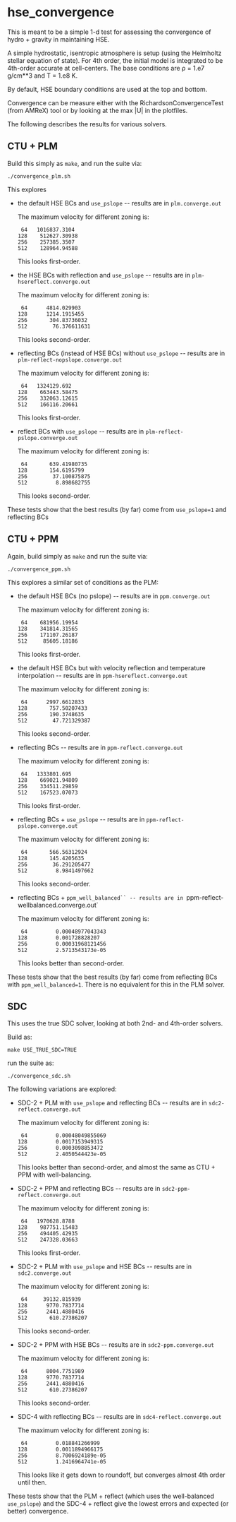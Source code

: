 # hse_convergence

This is meant to be a simple 1-d test for assessing the convergence of
hydro + gravity in maintaining HSE.

A simple hydrostatic, isentropic atmosphere is setup (using the
Helmholtz stellar equation of state).  For 4th order, the initial
model is integrated to be 4th-order accurate at cell-centers.
The base conditions are ρ = 1.e7 g/cm**3 and T = 1.e8 K.

By default, HSE boundary conditions are used at the top and bottom.

Convergence can be measure either with the RichardsonConvergenceTest
(from AMReX) tool or by looking at the max |U| in the plotfiles.

The following describes the results for various solvers.

## CTU + PLM

Build this simply as `make`, and run the suite via:

```
./convergence_plm.sh
```

This explores

  * the default HSE BCs and `use_pslope` -- results are in
    `plm.converge.out`

    The maximum velocity for different zoning is:

    ```
     64   1016837.3104
    128    512627.30938
    256    257385.3507
    512    128964.94588
    ```

    This looks first-order.

  * the HSE BCs with reflection and `use_pslope` -- results are in
    `plm-hsereflect.converge.out`

    The maximum velocity for different zoning is:

    ```
     64      4814.029903
    128      1214.1915455
    256       304.83736032
    512        76.376611631
    ```

    This looks second-order.

  * reflecting BCs (instead of HSE BCs) without `use_pslope` --
    results are in `plm-reflect-nopslope.converge.out`

    The maximum velocity for different zoning is:

    ```
     64   1324129.692
    128    663443.58475
    256    332063.12615
    512    166116.20661
    ```

    This looks first-order.

  * reflect BCs with `use_pslope` -- results are in
    `plm-reflect-pslope.converge.out`

    The maximum velocity for different zoning is:

    ```
     64       639.41980735
    128       154.6195799
    256        37.100875875
    512         8.898682755
    ```

    This looks second-order.

These tests show that the best results (by far) come from
`use_pslope=1` and reflecting BCs

## CTU + PPM

Again, build simply as `make` and run the suite via:

```
./convergence_ppm.sh
```

This explores a similar set of conditions as the PLM:

  * the default HSE BCs (no pslope) -- results are in
    `ppm.converge.out`

    The maximum velocity for different zoning is:

    ```
     64    681956.19954
    128    341814.31565
    256    171107.26187
    512     85605.18186
    ```

    This looks first-order.

  * the default HSE BCs but with velocity reflection
    and temperature interpolation -- results are in
    `ppm-hsereflect.converge.out`

    The maximum velocity for different zoning is:

    ```
     64      2997.6612833
    128       757.50207433
    256       190.3748635
    512        47.721329387
    ```

    This looks second-order.

  * reflecting BCs -- results are in `ppm-reflect.converge.out`

    The maximum velocity for different zoning is:

    ```
     64   1333801.695
    128    669021.94809
    256    334511.29859
    512    167523.07073
    ```

    This looks first-order.

  * reflecting BCs + `use_pslope` -- results are in
    `ppm-reflect-pslope.converge.out`

    The maximum velocity for different zoning is:

    ```
     64       566.56312924
    128       145.4205635
    256        36.291205477
    512         8.9841497662
    ```

    This looks second-order.

  * reflecting BCs + `ppm_well_balanced`` -- results are in
    `ppm-reflect-wellbalanced.converge.out`

    The maximum velocity for different zoning is:

    ```
     64         0.00048977043343
    128         0.001728828207
    256         0.00031968121456
    512         2.5713543173e-05
    ```

    This looks better than second-order.

These tests show that the best results (by far) come from reflecting
BCs with `ppm_well_balanced=1`.  There is no equivalent for this in
the PLM solver.

## SDC

This uses the true SDC solver, looking at both 2nd- and 4th-order
solvers.

Build as:

```
make USE_TRUE_SDC=TRUE
```

run the suite as:

```
./convergence_sdc.sh
```

The following variations are explored:

  * SDC-2 + PLM with `use_pslope` and reflecting BCs -- results are in
    `sdc2-reflect.converge.out `

    The maximum velocity for different zoning is:

    ```
     64         0.00048049855069
    128         0.0017153949315
    256         0.0003098853472
    512         2.4050544423e-05
    ```

    This looks better than second-order, and almost the same as
    CTU + PPM with well-balancing.

  * SDC-2 + PPM and reflecting BCs -- results are in
    `sdc2-ppm-reflect.converge.out`

    The maximum velocity for different zoning is:

    ```
     64   1970628.8788
    128    987751.15483
    256    494405.42935
    512    247328.03663
    ```

    This looks first-order.

  * SDC-2 + PLM with `use_pslope` and HSE BCs -- results are in
    `sdc2.converge.out`

    The maximum velocity for different zoning is:

    ```
     64     39132.815939
    128      9770.7837714
    256      2441.4880416
    512       610.27386207
    ```

    This looks second-order.

  * SDC-2 + PPM with HSE BCs -- results are in `sdc2-ppm.converge.out`

    The maximum velocity for different zoning is:

    ```
     64      8004.7751989
    128      9770.7837714
    256      2441.4880416
    512       610.27386207
    ```

    This looks second-order.

  * SDC-4 with reflecting BCs -- results are in
    `sdc4-reflect.converge.out`

    The maximum velocity for different zoning is:

    ```
     64         0.018841266999
    128         0.0011894966175
    256         8.7006924189e-05
    512         1.2416964741e-05
    ```

    This looks like it gets down to roundoff, but converges almost 4th
    order until then.


These tests show that the PLM + reflect (which uses the well-balanced
`use_pslope`) and the SDC-4 + reflect give the lowest errors and
expected (or better) convergence.
